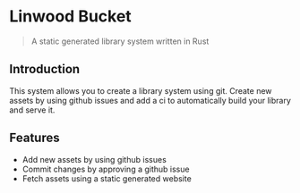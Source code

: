 # Linwood Bucket

> A static generated library system written in Rust

## Introduction

This system allows you to create a library system using git.
Create new assets by using github issues and add a ci to automatically build your library and serve it.

## Features

* Add new assets by using github issues
* Commit changes by approving a github issue
* Fetch assets using a static generated website
